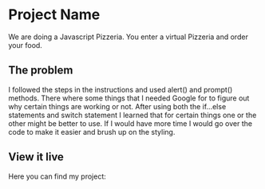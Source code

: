 # Project Name

We are doing a Javascript Pizzeria.
You enter a virtual Pizzeria and order your food.

## The problem

I followed the steps in the instructions and used alert() and prompt() methods.
There where some things that I needed Google for to figure out why certain things are working or not.
After using both the if...else statements and switch statement I learned that for certain things one or the other might be better to use.
If I would have more time I would go over the code to make it easier and brush up on the styling.

## View it live

Here you can find my project:
